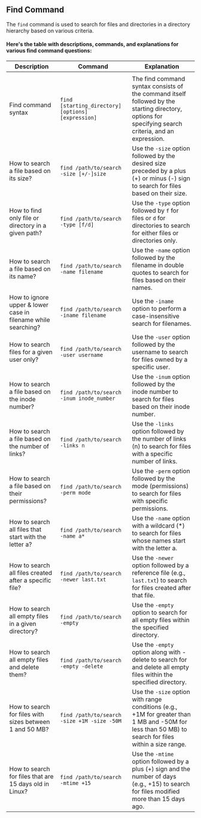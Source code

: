 ## Find Command

The ``` find ``` command is used to search for files and directories in a directory hierarchy based on various criteria.

 
#### Here's the table with descriptions, commands, and explanations for various find command questions:



| Description                                                   | Command                                          | Explanation                                                                                                                                           |
|---------------------------------------------------------------|--------------------------------------------------|-------------------------------------------------------------------------------------------------------------------------------------------------------|
|                                                               |                                                  |                                                                                                                                                       |
| Find command syntax                                           | ```find [starting_directory] [options] [expression]``` | The find command syntax consists of the command itself followed by the starting directory, options for specifying search criteria, and an expression. |
| How to search a file based on its size?                       | ```find /path/to/search -size [+/-]size ```            | Use the ```-size``` option followed by the desired size preceded by a plus (+) or minus (-) sign to search for files based on their size.                   |
| How to find only file or directory in a given path?           | ```find /path/to/search -type [f/d]```               | Use the ```-type``` option followed by ```f``` for files or ```d``` for directories to search for either files or directories only.                                     |
| How to search a file based on its name?                       | ```find /path/to/search -name filename ```           | Use the ```-name``` option followed by the filename in double quotes to search for files based on their names.                                              |
| How to ignore upper & lower case in filename while searching? | ```find /path/to/search -iname filename```             | Use the ```-iname``` option to perform a case-insensitive search for filenames.                                                                             |
| How to search files for a given user only?                    | ```find /path/to/search -user username ```             | Use the ```-user``` option followed by the username to search for files owned by a specific user.                                                           |
| How to search a file based on the inode number?               | ```find /path/to/search -inum inode_number ```         | Use the ```-inum``` option followed by the inode number to search for files based on their inode number.                                                    |
| How to search a file based on the number of links?            | ```find /path/to/search -links n```                    | Use the ```-links``` option followed by the number of links (n) to search for files with a specific number of links.                                        |
| How to search a file based on their permissions?              | ```find /path/to/search -perm mode```                  | Use the ```-perm``` option followed by the mode (permissions) to search for files with specific permissions.                                                |
| How to search all files that start with the letter a?         | ```find /path/to/search -name a* ```                   | Use the ```-name``` option with a wildcard (*) to search for files whose names start with the letter a.                                                     |
| How to search all files created after a specific file?        | ```find /path/to/search -newer last.txt```             | Use the ```-newer``` option followed by a reference file (e.g., ```last.txt```) to search for files created after that file.                                      |
| How to search all empty files in a given directory?           | ```find /path/to/search -empty```                      | Use the ```-empty``` option to search for all empty files within the specified directory.                                                                   |
| How to search all empty files and delete them?                | ```find /path/to/search -empty -delete```              | Use the ```-empty``` option along with -delete to search for and delete all empty files within the specified directory.                                     |
| How to search for files with sizes between 1 and 50 MB?       | ```find /path/to/search -size +1M -size -50M```        | Use the ```-size``` option with range conditions (e.g., +1M for greater than 1 MB and -50M for less than 50 MB) to search for files within a size range.    |
| How to search for files that are 15 days old in Linux?        | ```find /path/to/search -mtime +15```                  | Use the ```-mtime``` option followed by a plus (+) sign and the number of days (e.g., +15) to search for files modified more than 15 days ago.              |
